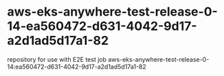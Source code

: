 # aws-eks-anywhere-test-release-0-14-ea560472-d631-4042-9d17-a2d1ad5d17a1-82
repository for use with E2E test job aws-eks-anywhere-test-release-0-14:ea560472-d631-4042-9d17-a2d1ad5d17a1-82
